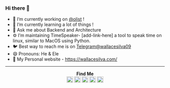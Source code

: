 ### Hi there 👋

<!--
**wallacesilva/wallacesilva** is a ✨ _special_ ✨ repository because its `README.md` (this file) appears on your GitHub profile.

Here are some ideas to get you started:

-->

- 🔭 I’m currently working on [@olist](https://github.com/olist) !
- 🌱 I’m currently learning a lot of things !
- 💬 Ask me about Backend and Architecture
- ⚙️ I’m maintaining TimeSpeaker- [add-link-here] a tool to speak time on linux, similar to MacOS using Python.
- 🐦 Best way to reach me is on [Telegram@wallacesilva09](https://telegram.me/wallacesilva09)
- 😄 Pronouns: He & Ele
- 🔗 My Personal website - https://wallacesilva.com/


---
<p align="center">
  <strong>Find Me</strong><br>
<a href="https://twitter.com/wallacesilva09" target="blank"><img align="center" src="https://cdn.jsdelivr.net/npm/simple-icons@3.0.1/icons/twitter.svg" alt="rochacbruno" height="20" width="20" /></a>
<a href="https://linkedin.com/in/wallacesilva09" target="blank"><img align="center" src="https://cdn.jsdelivr.net/npm/simple-icons@3.0.1/icons/linkedin.svg" alt="rochacbruno" height="20" width="20" /></a>
<a href="https://instagram.com/wallacesilva09" target="blank"><img align="center" src="https://cdn.jsdelivr.net/npm/simple-icons@3.0.1/icons/instagram.svg" alt="codeshowbr" height="20" width="20" /></a>
<a href="https://dev.to/wallacesilva09" target="blank"><img align="center" src="https://cdn.jsdelivr.net/npm/simple-icons@3.0.1/icons/dev-dot-to.svg" alt="rochacbruno" height="20" width="20" /></a>
<a href="https://fb.com/wallacesilva09" target="blank"><img align="center" src="https://cdn.jsdelivr.net/npm/simple-icons@3.0.1/icons/facebook.svg" alt="codeshowbr" height="20" width="20" /></a>
</p>

<!--
- 👯 I’m looking to collaborate on ...
- 🤔 I’m looking for help with ...
- 💬 Ask me about ...
- 📫 How to reach me: ...
- 😄 Pronouns: ...
- ⚡ Fun fact: ...
-->
